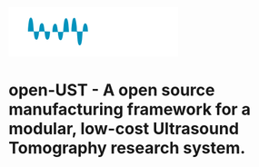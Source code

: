 
![ust-logo](img/open-UST_logo.png)

# open-UST - A open source manufacturing framework for a modular, low-cost Ultrasound Tomography research system.
